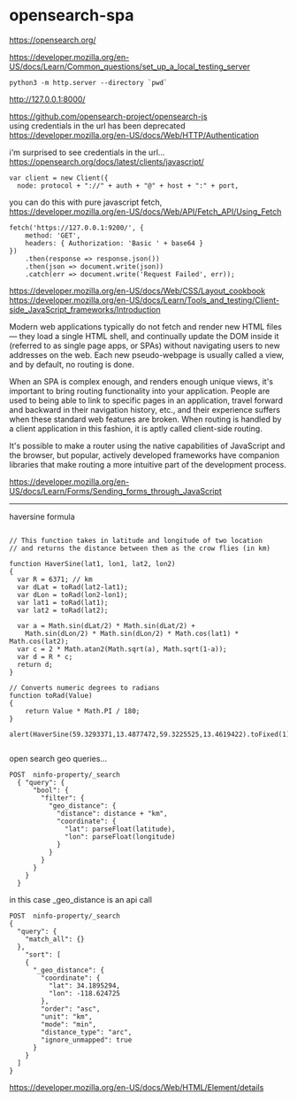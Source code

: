 
# opensearch-spa  

https://opensearch.org/  

https://developer.mozilla.org/en-US/docs/Learn/Common_questions/set_up_a_local_testing_server  
```
python3 -m http.server --directory `pwd`  
```
http://127.0.0.1:8000/  

https://github.com/opensearch-project/opensearch-js  
using credentials in the url has been deprecated  
https://developer.mozilla.org/en-US/docs/Web/HTTP/Authentication  

i'm surprised to see credentials in the url...  
https://opensearch.org/docs/latest/clients/javascript/  
```
var client = new Client({
  node: protocol + "://" + auth + "@" + host + ":" + port,
```

you can do this with pure javascript fetch,  
https://developer.mozilla.org/en-US/docs/Web/API/Fetch_API/Using_Fetch  
```
fetch('https://127.0.0.1:9200/', {
    method: 'GET',
    headers: { Authorization: 'Basic ' + base64 }
})
    .then(response => response.json())
    .then(json => document.write(json))
    .catch(err => document.write('Request Failed', err));
```

https://developer.mozilla.org/en-US/docs/Web/CSS/Layout_cookbook  
https://developer.mozilla.org/en-US/docs/Learn/Tools_and_testing/Client-side_JavaScript_frameworks/Introduction  

Modern web applications typically do not fetch and render new HTML files — they load a single HTML shell, and continually update the DOM inside it (referred to as single page apps, or SPAs) without navigating users to new addresses on the web. Each new pseudo-webpage is usually called a view, and by default, no routing is done.

When an SPA is complex enough, and renders enough unique views, it's important to bring routing functionality into your application. People are used to being able to link to specific pages in an application, travel forward and backward in their navigation history, etc., and their experience suffers when these standard web features are broken. When routing is handled by a client application in this fashion, it is aptly called client-side routing.

It's possible to make a router using the native capabilities of JavaScript and the browser, but popular, actively developed frameworks have companion libraries that make routing a more intuitive part of the development process.


https://developer.mozilla.org/en-US/docs/Learn/Forms/Sending_forms_through_JavaScript  

---

haversine formula

```

// This function takes in latitude and longitude of two location 
// and returns the distance between them as the crow flies (in km)

function HaverSine(lat1, lon1, lat2, lon2) 
{
  var R = 6371; // km
  var dLat = toRad(lat2-lat1);
  var dLon = toRad(lon2-lon1);
  var lat1 = toRad(lat1);
  var lat2 = toRad(lat2);

  var a = Math.sin(dLat/2) * Math.sin(dLat/2) +
    Math.sin(dLon/2) * Math.sin(dLon/2) * Math.cos(lat1) * Math.cos(lat2); 
  var c = 2 * Math.atan2(Math.sqrt(a), Math.sqrt(1-a)); 
  var d = R * c;
  return d;
}

// Converts numeric degrees to radians
function toRad(Value) 
{
    return Value * Math.PI / 180;
}

alert(HaverSine(59.3293371,13.4877472,59.3225525,13.4619422).toFixed(1));


```

open search geo queries...  

```
POST  ninfo-property/_search
  { "query": {
      "bool": {
        "filter": {
          "geo_distance": {
            "distance": distance + "km",
            "coordinate": {
              "lat": parseFloat(latitude),
              "lon": parseFloat(longitude)
            }
          }
        }
      }
    }
  }
```

in this case _geo_distance is an api call  
```
POST  ninfo-property/_search
{
  "query": {
    "match_all": {}
  },
    "sort": [
    {
      "_geo_distance": {
        "coordinate": {
          "lat": 34.1895294,
          "lon": -118.624725
        },
        "order": "asc",
        "unit": "km",
        "mode": "min",
        "distance_type": "arc",
        "ignore_unmapped": true
      }
    }
  ]
}

```



https://developer.mozilla.org/en-US/docs/Web/HTML/Element/details  


